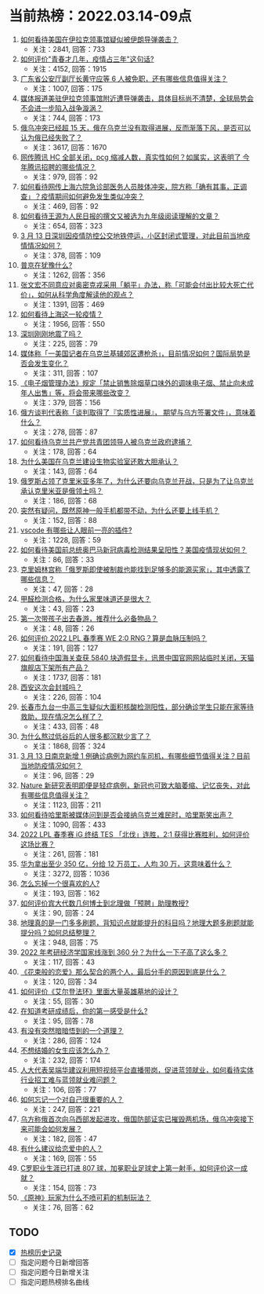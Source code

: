 # 当前热榜：2022.03.14-09点
1. [如何看待美国在伊拉克领事馆疑似被伊朗导弹袭击？](https://www.zhihu.com/question/521642119)
    * 关注：2841, 回答：733
2. [如何评价"青春才几年，疫情占三年"这句话?](https://www.zhihu.com/question/521422260)
    * 关注：4152, 回答：1915
3. [广东省公安厅副厅长黄守应等 6 人被免职，还有哪些信息值得关注？](https://www.zhihu.com/question/521654078)
    * 关注：1007, 回答：175
4. [媒体报道美驻伊拉克领事馆附近遭导弹袭击，具体目标尚不清楚，全球局势会不会进一步陷入战争漩涡？](https://www.zhihu.com/question/521642956)
    * 关注：744, 回答：173
5. [俄乌冲突已经超 15 天，俄在乌克兰没有取得进展，反而渐落下风，是否可以认为俄已经失败了？](https://www.zhihu.com/question/521112963)
    * 关注：3617, 回答：1670
6. [网传腾讯 HC 全部关闭，pcg 缩减人数，真实性如何？如属实，这表明了 今年腾讯招聘的哪些情况？](https://www.zhihu.com/question/518032671)
    * 关注：979, 回答：92
7. [如何看待网传上海六院急诊部医务人员肢体冲突，院方称「确有其事，正调查」？疫情期间如何避免发生类似冲突？](https://www.zhihu.com/question/521711098)
    * 关注：469, 回答：92
8. [如何看待王源为人民日报的撰文又被选为九年级阅读理解的文章？](https://www.zhihu.com/question/521453123)
    * 关注：654, 回答：323
9. [3 月 13 日深圳因疫情防控公交地铁停运，小区封闭式管理，对此目前当地疫情情况如何？](https://www.zhihu.com/question/521719982)
    * 关注：378, 回答：109
10. [普京在犹豫什么?](https://www.zhihu.com/question/521494397)
    * 关注：1262, 回答：356
11. [张文宏不同意应对奥密克戎采用「躺平」办法，称「可能会付出比较大死亡代价」，如何从科学角度解读他的观点？](https://www.zhihu.com/question/521476485)
    * 关注：1391, 回答：469
12. [如何看待上海这一轮疫情？](https://www.zhihu.com/question/521196422)
    * 关注：1956, 回答：550
13. [深圳刚刚地震了吗？](https://www.zhihu.com/question/521796007)
    * 关注：225, 回答：79
14. [媒体称「一美国记者在乌克兰基辅郊区遭枪杀」，目前情况如何？国际局势是否会发生变化？](https://www.zhihu.com/question/521740913)
    * 关注：311, 回答：107
15. [《电子烟管理办法》规定「禁止销售除烟草口味外的调味电子烟、禁止向未成年人出售」等，将会带来哪些改变？](https://www.zhihu.com/question/521457562)
    * 关注：379, 回答：156
16. [俄方谈判代表称「谈判取得了『实质性进展』， 期望与乌方签署文件」，意味着什么？](https://www.zhihu.com/question/521739606)
    * 关注：278, 回答：87
17. [如何看待乌克兰共产党共青团领导人被乌克兰政府逮捕？](https://www.zhihu.com/question/520906123)
    * 关注：178, 回答：64
18. [为什么美国在乌克兰建设生物实验室还敢大胆承认？](https://www.zhihu.com/question/520925375)
    * 关注：143, 回答：64
19. [俄罗斯占领了克里米亚多年了，为什么还要向乌克兰开战，只是为了让乌克兰承认克里米亚是俄领土吗？](https://www.zhihu.com/question/521086397)
    * 关注：186, 回答：68
20. [突然有疑问，既然原神一般手机都带不动，为什么还要上线手机？](https://www.zhihu.com/question/516035117)
    * 关注：152, 回答：88
21. [vscode 有哪些让人眼前一亮的插件?](https://www.zhihu.com/question/311803609)
    * 关注：1228, 回答：59
22. [如何看待美国前总统奥巴马新冠病毒检测结果呈阳性？美国疫情现状如何？](https://www.zhihu.com/question/521801200)
    * 关注：86, 回答：33
23. [克里姆林宫称「俄罗斯即使被制裁也能找到足够多的能源买家」，其中透露了哪些信息？](https://www.zhihu.com/question/521230004)
    * 关注：47, 回答：28
24. [甲醛检测合格，为什么家里味道还是很大？](https://www.zhihu.com/question/520421245)
    * 关注：43, 回答：23
25. [第一次带孩子出去春游，推荐什么必备物品？](https://www.zhihu.com/question/456654966)
    * 关注：48, 回答：26
26. [如何评价 2022 LPL 春季赛 WE 2:0 RNG？算是血脉压制吗？](https://www.zhihu.com/question/521722682)
    * 关注：191, 回答：127
27. [如何看待中国海关查获 5840 块造假显卡，讯景中国官网网站临时关闭，天猫旗舰店下架所有产品？](https://www.zhihu.com/question/521642591)
    * 关注：1737, 回答：181
28. [西安这次会封城吗？](https://www.zhihu.com/question/520585901)
    * 关注：226, 回答：104
29. [长春市九台一中高三生疑似大面积核酸检测阳性，部分确诊学生只能在家等待救助，现在情况怎么样了？](https://www.zhihu.com/question/521243049)
    * 关注：433, 回答：48
30. [为什么熬过低谷后的人很多都沉默少言了？](https://www.zhihu.com/question/521456695)
    * 关注：1868, 回答：324
31. [3 月 13 日南京新增 1 例确诊病例为网约车司机，有哪些细节值得关注？目前当地防疫情况如何？](https://www.zhihu.com/question/521696214)
    * 关注：96, 回答：29
32. [Nature 新研究表明即便是轻症病例，新冠也可致大脑萎缩、记忆丧失，对此有哪些信息值得关注？](https://www.zhihu.com/question/520776054)
    * 关注：1123, 回答：211
33. [如何看待哈里斯被媒体问到是否会接纳乌克兰难民时，哈里斯笑出声？](https://www.zhihu.com/question/521340342)
    * 关注：1090, 回答：433
34. [2022 LPL 春季赛 iG 终结 TES 「北伐」连胜，2:1 获得比赛胜利，如何评价这场比赛？](https://www.zhihu.com/question/521700696)
    * 关注：261, 回答：181
35. [华为拿出至少 350 亿，分给 12 万员工，人均 30 万，这意味着什么？](https://www.zhihu.com/question/515056380)
    * 关注：3272, 回答：1036
36. [怎么忘掉一个很喜欢的人?](https://www.zhihu.com/question/520093309)
    * 关注：193, 回答：162
37. [如何评价宾大代数几何博士到北理做「预聘」助理教授?](https://www.zhihu.com/question/521492986)
    * 关注：90, 回答：24
38. [地理真的是一门多多刷题，背知识点就能提升的科目吗？地理大题多刷题就能提分吗？如何总结整理？](https://www.zhihu.com/question/458351725)
    * 关注：948, 回答：75
39. [2022 年考研经济学国家线涨到 360 分？为什么一下子高了这么多？](https://www.zhihu.com/question/521349046)
    * 关注：117, 回答：43
40. [《花束般的恋爱》那么契合的两个人，最后分手的原因到底是什么？](https://www.zhihu.com/question/518674239)
    * 关注：120, 回答：34
41. [如何评价《艾尔登法环》里面大量英雄墓地的设计？](https://www.zhihu.com/question/520697543)
    * 关注：55, 回答：30
42. [在知道考研成绩后，你的第一感受是什么?](https://www.zhihu.com/question/517805485)
    * 关注：95, 回答：78
43. [有没有突然暗暗悟到的一个道理？](https://www.zhihu.com/question/513182850)
    * 关注：286, 回答：124
44. [不想结婚的女生应该怎么办？](https://www.zhihu.com/question/521674885)
    * 关注：232, 回答：174
45. [人大代表吴端华建议利用短视频平台直播带岗，促进蓝领就业，如何看待实体行业招工难与蓝领就业难问题？](https://www.zhihu.com/question/521378663)
    * 关注：106, 回答：77
46. [如何忘记一个对自己很重要的人？](https://www.zhihu.com/question/514997081)
    * 关注：247, 回答：221
47. [乌方称俄首次向乌西部发起进攻，俄国防部证实已摧毁两机场，俄乌冲突接下来可能会如何发展？](https://www.zhihu.com/question/521637792)
    * 关注：182, 回答：47
48. [有什么建议给恋爱中的人？](https://www.zhihu.com/question/355973576)
    * 关注：169, 回答：55
49. [C罗职业生涯已打进 807 球，加冕职业足球史上第一射手，如何评价这一成就？](https://www.zhihu.com/question/521643646)
    * 关注：154, 回答：73
50. [《原神》玩家为什么不喷可莉的机制玩法？](https://www.zhihu.com/question/521501180)
    * 关注：76, 回答：62
## TODO
* [x] [热榜历史记录](hot_history/AllHot.md)
* [ ] 指定问题今日新增回答
* [ ] 指定问题今日新增关注
* [ ] 指定问题热榜排名曲线
